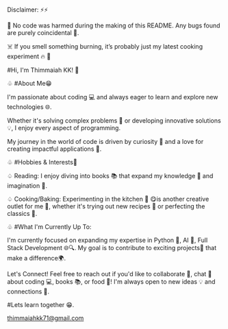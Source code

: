 Disclaimer: ⚡️⚡️

🛑 No code was harmed during the making of this README. Any bugs found are purely coincidental 🐛.

☠️ If you smell something burning, it’s probably just my latest cooking experiment 🔥 🤫

#Hi, I'm Thimmaiah KK! 👋

♧ #About Me😁

I'm passionate about coding 💻 and always eager to learn and explore new technologies 🌐. 

Whether it's solving complex problems 🧩 or developing innovative solutions 💡, I enjoy every aspect of programming.

My journey in the world of code is driven by curiosity 🧐 and a love for creating impactful applications 🚀.

♧ #Hobbies & Interests🤩 

♤ Reading: I enjoy diving into books 📚 that expand my knowledge 🧠 and imagination 🌟.

♤ Cooking/Baking: Experimenting in the kitchen 🍳 😋is another creative outlet for me 🎨, whether it's trying out new recipes 🥘 or perfecting the classics 🥖.

♧ #What I'm Currently Up To:

I'm currently focused on expanding my expertise in Python 🐍, AI 🤖, Full Stack Development 🌐🔍. My goal is to contribute to exciting projects💼 that make a difference🌍.

Let's Connect! Feel free to reach out if you'd like to collaborate 🤝, chat 💬 about coding 💻, books 📚, or food 🍲! I'm always open to new ideas 💡 and connections 🌟.

#Lets learn together 😁.

thimmaiahkk71@gmail.com